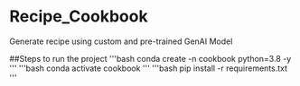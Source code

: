 # Recipe_Cookbook
Generate recipe using custom and pre-trained GenAI Model


##Steps to run the project
'''bash
conda create -n cookbook python=3.8 -y
'''
'''bash
conda activate cookbook
'''
'''bash
pip install -r requirements.txt
'''